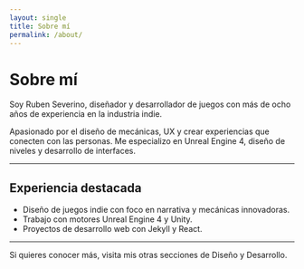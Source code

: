 ```yaml
---
layout: single
title: Sobre mí
permalink: /about/
---
```


# Sobre mí

Soy Ruben Severino, diseñador y desarrollador de juegos con más de ocho años de experiencia en la industria indie.

Apasionado por el diseño de mecánicas, UX y crear experiencias que conecten con las personas. Me especializo en Unreal Engine 4, diseño de niveles y desarrollo de interfaces.

---

## Experiencia destacada

- Diseño de juegos indie con foco en narrativa y mecánicas innovadoras.
- Trabajo con motores Unreal Engine 4 y Unity.
- Proyectos de desarrollo web con Jekyll y React.

---

Si quieres conocer más, visita mis otras secciones de Diseño y Desarrollo.

